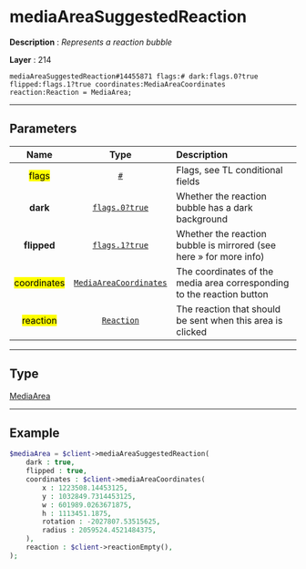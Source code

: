# mediaAreaSuggestedReaction

**Description** : *Represents a reaction bubble*

**Layer** : 214

```tl
mediaAreaSuggestedReaction#14455871 flags:# dark:flags.0?true flipped:flags.1?true coordinates:MediaAreaCoordinates reaction:Reaction = MediaArea;
```

---

## Parameters

| Name | Type | Description |
| :---: | :---: | :--- |
| <mark>flags</mark> | [`#`](type/#) | Flags, see TL conditional fields |
| **dark** | [`flags.0?true`](type/true) | Whether the reaction bubble has a dark background |
| **flipped** | [`flags.1?true`](type/true) | Whether the reaction bubble is mirrored (see here » for more info) |
| <mark>coordinates</mark> | [`MediaAreaCoordinates`](type/MediaAreaCoordinates) | The coordinates of the media area corresponding to the reaction button |
| <mark>reaction</mark> | [`Reaction`](type/Reaction) | The reaction that should be sent when this area is clicked |

---

## Type

[MediaArea](type/MediaArea)

---

## Example

```php
$mediaArea = $client->mediaAreaSuggestedReaction(
	dark : true,
	flipped : true,
	coordinates : $client->mediaAreaCoordinates(
		x : 1223508.14453125,
		y : 1032849.7314453125,
		w : 601989.0263671875,
		h : 1113451.1875,
		rotation : -2027807.53515625,
		radius : 2059524.4521484375,
	),
	reaction : $client->reactionEmpty(),
);
```